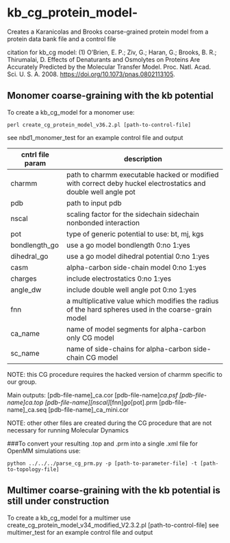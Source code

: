 # kb_cg_protein_model-
Creates a Karanicolas and Brooks coarse-grained protein model from a protein data bank file and a control file

citation for kb_cg model: (1) O’Brien, E. P.; Ziv, G.; Haran, G.; Brooks, B. R.; Thirumalai, D. Effects of Denaturants and Osmolytes on Proteins Are Accurately Predicted by the Molecular Transfer Model. Proc. Natl. Acad. Sci. U. S. A. 2008. https://doi.org/10.1073/pnas.0802113105.

Monomer coarse-graining with the kb potential
---------------------------------------------
To create a kb_cg_model for a monomer use: 

`perl create_cg_protein_model_v36.2.pl [path-to-control-file]`

see nbd1_monomer_test for an example control file and output

| cntrl file param | description                                                                                                    |
|------------------|----------------------------------------------------------------------------------------------------------------|
| charmm           | path to charmm executable hacked or modified with correct deby huckel electrostatics and double well angle pot |
| pdb              | path to input pdb                                                                                              |
| nscal            | scaling factor for the sidechain sidechain nonbonded interaction                                               |
| pot              | type of generic potential to use: bt, mj, kgs                                                                  |
| bondlength_go    | use a go model bondlength 0:no 1:yes                                                                           |
| dihedral_go      | use a go model dihedral potential 0:no 1:yes                                                                   |
| casm             | alpha-carbon side-chain model 0:no 1:yes                                                                       |
| charges          | include electrostatics  0:no 1:yes                                                                             |
| angle_dw         | include double well angle pot 0:no 1:yes                                                                       |
| fnn              | a multiplicative value which modifies the radius of the hard spheres used in the coarse-grain model            |
| ca_name          | name of model segments for alpha-carbon only CG model                                                          |
| sc_name          | name of side-chains for alpha-carbon side-chain CG model                                                       |

NOTE: this CG procedure requires the hacked version of charmm specific to our group.

Main outputs:
[pdb-file-name]_ca.cor
[pdb-file-name]_ca.psf
[pdb-file-name]_ca.top
[pdb-file-name]_[nscal]_[fnn]_go_[pot].prm
[pdb-file-name]_ca.seq
[pdb-file-name]_ca_mini.cor

NOTE: other other files are created during the CG procedure that are not necessary for running Molecular Dynamics

###To convert your resulting .top and .prm into a single .xml file for OpenMM simulations use:

`python ../../../parse_cg_prm.py -p [path-to-parameter-file] -t [path-to-topology-file]`

Multimer coarse-graining with the kb potential is still under construction
--------------------------------------------------------------------------
To create a kb_cg_model for a multimer use create_cg_protein_model_v34_modified_V2.3.2.pl [path-to-control-file]
see multimer_test for an example control file and output

